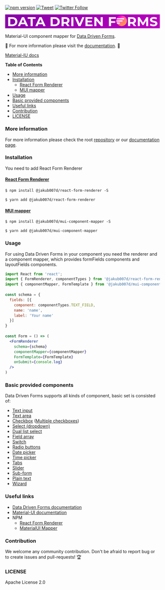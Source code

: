 [![npm version](https://badge.fury.io/js/%40data-driven-forms%2Fmui-component-mapper.svg)](https://badge.fury.io/js/%40data-driven-forms%2Fmui-component-mapper)
[![Tweet](https://img.shields.io/twitter/url/https/github.com/tterb/hyde.svg?style=social)](https://twitter.com/intent/tweet?text=Check%20DataDrivenForms%20React%20library%21%20https%3A%2F%2Fdata-driven-forms.org%2F&hashtags=react,opensource,datadrivenforms)
[![Twitter Follow](https://img.shields.io/twitter/follow/DataDrivenForms.svg?style=social)](https://twitter.com/DataDrivenForms)

[![Data Driven Form logo](https://raw.githubusercontent.com/data-driven-forms/react-forms/master/images/logo.png)](https://data-driven-forms.org/)

Material-UI component mapper for [Data Driven Forms](https://github.com/data-driven-forms/react-forms).

:book: For more information please visit the [documentation](https://data-driven-forms.org/). :book:

[Material-IU docs](https://mui.com/)


**Table of Contents**

- [More information](#more-information)
- [Installation](#installation)
  - [React Form Renderer](#react-form-renderer)
  - [MUI mapper](#mui-mapper)
- [Usage](#usage)
- [Basic provided components](#basic-provided-components)
- [Useful links](#useful-links)
- [Contribution](#contribution)
- [LICENSE](#license)

### More information

For more information please check the root [repository](https://github.com/data-driven-forms/react-forms) or our [documentation page](https://data-driven-forms.org/).

### Installation

You need to add React Form Renderer

#### [React Form Renderer](https://www.npmjs.com/package/@jakub007d/react-form-renderer)

```console
$ npm install @jakub007d/react-form-renderer -S
```

```console
$ yarn add @jakub007d/react-form-renderer
```

#### [MUI mapper](https://data-driven-forms.org/mappers/mui-component-mapper)

```console
$ npm install @jakub007d/mui-component-mapper -S
```

```console
$ yarn add @jakub007d/mui-component-mapper
```


### Usage

For using Data Driven Forms in your component you need the renderer and a component mapper, which provides formFields components and layoutFields components.

```jsx
import React from 'react';
import { FormRenderer, componentTypes } from '@jakub007d/react-form-renderer';
import { componentMapper, FormTemplate } from '@jakub007d/mui-component-mapper';

const schema = {
  fields: [{
    component: componentTypes.TEXT_FIELD,
    name: 'name',
    label: 'Your name'
  }]
}

const Form = () => (
  <FormRenderer
    schema={schema}
    componentMapper={componentMapper}
    FormTemplate={FormTemplate}
    onSubmit={console.log}
  />
)
```

### Basic provided components

Data Driven Forms supports all kinds of component, basic set is consisted of:

- [Text input](https://data-driven-forms.org/mappers/text-field?mapper=mui)
- [Text area](https://data-driven-forms.org/mappers/textarea?mapper=mui)
- [Checkbox](https://data-driven-forms.org/mappers/checkbox?mapper=mui) ([Multiple checkboxes](https://data-driven-forms.org/mappers/checkbox-multiple?mapper=mui))
- [Select (dropdown)](https://data-driven-forms.org/mappers/select?mapper=mui)
- [Dual list select](https://data-driven-forms.org/mappers/dual-list-select?mapper=mui)
- [Field array](https://data-driven-forms.org/mappers/field-array?mapper=mui)
- [Switch](https://data-driven-forms.org/mappers/switch?mapper=mui)
- [Radio buttons](https://data-driven-forms.org/mappers/radio?mapper=mui)
- [Date picker](https://data-driven-forms.org/mappers/date-picker?mapper=mui)
- [Time picker](https://data-driven-forms.org/mappers/time-picker?mapper=mui)
- [Tabs](https://data-driven-forms.org/mappers/tabs?mapper=mui)
- [Slider](https://data-driven-forms.org/mappers/slider?mapper=mui)
- [Sub-form](https://data-driven-forms.org/mappers/sub-form?mapper=mui)
- [Plain text](https://data-driven-forms.org/mappers/plain-text?mapper=mui)
- [Wizard](https://data-driven-forms.org/mappers/wizard?mapper=mui)

### Useful links

- [Data Driven Forms documentation](https://data-driven-forms.org/)
- [Material-UI documentation](https://mui.com/)
- NPM
  - [React Form Renderer](https://www.npmjs.com/package/@jakub007d/react-form-renderer)
  - [MaterialUI Mapper](https://www.npmjs.com/package/@jakub007d/mui-component-mapper)

### Contribution

We welcome any community contribution. Don't be afraid to report bug or to create issues and pull-requests! :trophy:

### LICENSE

Apache License 2.0